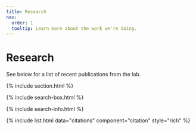 ```yaml
---
title: Research
nav:
  order: 1
  tooltip: Learn more about the work we're doing.
---
```


# <i class="fas fa-microscope"></i>Research

See below for a list of recent publications from the lab.

{% include section.html %}

{% include search-box.html %}

{% include search-info.html %}

{% include list.html data="citations" component="citation" style="rich" %}
